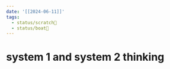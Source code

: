 ```yaml
---
date: '[[2024-06-11]]'
tags:
  - status/scratch📝
  - status/boat🚤
---
```

# system 1 and system 2 thinking

